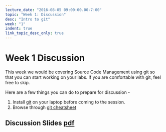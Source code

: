 ```yaml
---
lecture_date: "2016-08-05 09:00:00.00-7:00"
topic: "Week 1: Discussion"
desc: "Intro to git"
week: "1"
indent: true
link_topic_desc_only: true
---
```


# Week 1 Discussion 

This week we would be covering Source Code Management using git so that you can start working on your labs. If you are comfortable with git, feel free to skip. 
 
Here are a few things you can do to prepare for discussion -
1. Install [git](https://git-scm.com/book/en/v2/Getting-Started-Installing-Git) on your laptop before coming to the session.
2. Browse through [git cheatsheet](http://www.cheat-sheets.org/saved-copy/git-cheat-sheet.pdf)

## Discussion Slides [pdf](https://drive.google.com/file/d/0B__7284Jee0faW9qdE9rYnZSOE5tS01yMGpMWXUtMUR4MUZ3/view?usp=sharing) 